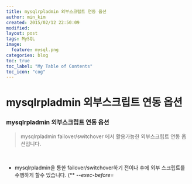 ```yaml
---
title: mysqlrpladmin 외부스크립트 연동 옵션
author: min_kim
created: 2015/02/12 22:50:09
modified:
layout: post
tags: MySQL
image:
  feature: mysql.png
categories: blog
toc: true
toc_label: "My Table of Contents"
toc_icon: "cog"
---
```




# mysqlrpladmin 외부스크립트 연동 옵션

### mysqlrpladmin 외부스크립트 연동 옵션

> mysqlrpladmin failover/switchover 에서 활용가능한 외부스크립트 연동 옵션입니다.

 

  * mysqlrpladmin을 통한 failover/switchover하기 전이나 후에 외부 스크립트를 수행하게 할수 있습니다. (** _\--exec-before=<script>, --exec-after=<script>_** )
  * 만약 mysqlrpladmin전에 외부 스크립트를 사용하는 경우, 해당 스크립트의 결과값에 따라 mysqlrpladmin 동작을 제어할수 있습니다. (** _\--script-threshold=<return_code>_** )

#### 다음과 같이 disk availability checkup하는 스크립트를 미리 수행하길 원하는 경우를 테스트해봅시다.


    [mysql@myvm1 db]$ more test_disk_mysql56m3.sh
    touch /data1/multi/5.6/data3/test.out 2 > /dev/null

    if [ $? -eq 0 ]
    then
      echo "Successfully created file"
      exit 0
    else
      echo "Could not create file" >&2
      exit 1
    fi


#### 1\. 현 Replication구성 현황 확인

참고로 connection information에는 login-path를 사용하였습니다. login-path 구성은 다음 게시글 참조해주세요 : [MySQL login-path](http://minsql.890m.com/mysql/mysql-login-path/)


    [mysql@myvm1 db]$  mysqlrpladmin --master=multi56_mysql2 --discover-slaves-login=multi56_mysql2 health
    # Discovering slaves for master at localhost:3367
    # Discovering slave at localhost:3366
    # Found slave: localhost:3366
    # Discovering slave at localhost:3368
    # Found slave: localhost:3368
    # Checking privileges.
    #
    # Replication Topology Health:
    +------------+-------+---------+--------+------------+---------+
    | host       | port  | role    | state  | gtid_mode  | health  |
    +------------+-------+---------+--------+------------+---------+
    | localhost  | 3367  | MASTER  | UP     | ON         | OK      |
    | localhost  | 3366  | SLAVE   | UP     | ON         | OK      |
    | localhost  | 3368  | SLAVE   | UP     | ON         | OK      |
    +------------+-------+---------+--------+------------+---------+
    # ...done.
    [mysql@myvm1 db]$



#### 2\. port 3368 mysql instance의 data directory가 사용불가능한 상태에서 테스트


    [mysql@myvm1 db]$ su - root
    Password:
    [root@myvm1 ~]# cd /data1/multi/5.6/
    [root@myvm1 5.6]# chown -R root. data3
    [root@myvm1 5.6]# exit
    logout

    [mysql@myvm1 db]$ ./test_disk_mysql56m3.sh
    Could not create file


    [mysql@myvm1 db]$ mysqlrpladmin --master=multi56_mysql2 --discover-slaves-login=multi56_mysql2 health
    # Discovering slaves for master at localhost:3367
    # Discovering slave at localhost:3366
    # Found slave: localhost:3366
    # Discovering slave at localhost:3368
    # Found slave: localhost:3368
    # Checking privileges.
    #
    # Replication Topology Health:
    +------------+-------+---------+--------+------------+---------+
    | host       | port  | role    | state  | gtid_mode  | health  |
    +------------+-------+---------+--------+------------+---------+
    | localhost  | 3367  | MASTER  | UP     | ON         | OK      |
    | localhost  | 3366  | SLAVE   | UP     | ON         | OK      |
    | localhost  | 3368  | SLAVE   | UP     | ON         | OK      |
    +------------+-------+---------+--------+------------+---------+
    # ...done.
    [mysql@myvm1 db]$



##### switchover 시도


    [mysql@myvm1 db]$ mysqlrpladmin --exec-before=/db/test_disk_mysql56m3.sh --script-threshold=1 --demote-master --master=multi56_mysql2 --new-master=multi56_mysql3 --slaves=multi56_mysql1,multi56_mysql3 --verbose switchover
    WARNING: You have chosen to use external script return code checking. Depending on which script fails, this can leave the operation in an undefined state. Please check your results carefully if the operation aborts.
    # Checking privileges.
    # Performing switchover from master at localhost:3367 to slave at localhost:3368.
    # Checking candidate slave prerequisites.
    # GTID_MODE=ON is set for all servers.
    # Checking eligibility of slave localhost:3368 for candidate.
    #   Slave connected to master ... Ok
    #   GTID_MODE=ON ... Ok
    #   Logging filters agree ... Ok
    #   Replication user exists ... Ok
    # Checking slaves configuration to master.
    # Creating replication user if it does not exist.
    # Spawning external script.
    # SCRIPT EXECUTED: /db/test_disk_mysql56m3.sh localhost 3367 localhost 3368
    Could not create file
    ERROR: External script '/db/test_disk_mysql56m3.sh' failed. Result = 1.
    Specified threshold exceeded. Operation aborted.
    WARNING: The operation did not complete. Depending on when the external script was called, you should check the topology for inconsistencies.
    [mysql@myvm1 db]$


**외부 스크립트가 result=1로 fail했기 때문에 Operation이 멈추었습니다.**  

#### 3\. 디스크가 사용가능한 상태에서 테스트


    [mysql@myvm1 db]$ su - root
    Password:
    [root@myvm1 ~]# cd /data1/multi/5.6/
    [root@myvm1 5.6]# chown -R mysql. data3
    [root@myvm1 5.6]# exit
    logout
    [mysql@myvm1 db]$ ./test_disk_mysql56m3.sh
    Successfully created file


switchover 시도


    [mysql@myvm1 db]$ mysqlrpladmin --exec-before=/db/test_disk_mysql56m3.sh --script-threshold=1 --demote-master --master=multi56_mysql2 --new-master=multi56_mysql3 --slaves=multi56_mysql1,multi56_mysql3 --verbose switchover
    WARNING: You have chosen to use external script return code checking. Depending on which script fails, this can leave the operation in an undefined state. Please check your results carefully if the operation aborts.
    # Checking privileges.
    # Performing switchover from master at localhost:3367 to slave at localhost:3368.
    # Checking candidate slave prerequisites.
    # GTID_MODE=ON is set for all servers.
    # Checking eligibility of slave localhost:3368 for candidate.
    #   Slave connected to master ... Ok
    #   GTID_MODE=ON ... Ok
    #   Logging filters agree ... Ok
    #   Replication user exists ... Ok
    # Checking slaves configuration to master.
    # Creating replication user if it does not exist.
    # Spawning external script.
    # SCRIPT EXECUTED: /db/test_disk_mysql56m3.sh localhost 3367 localhost 3368
    Successfully created file
    # Script completed Ok.
    # Blocking writes on master.
    # LOCK STRING: FLUSH TABLES WITH READ LOCK
    # Waiting for slaves to catch up to old master.
    # Slave localhost:3366:
    # QUERY = SELECT WAIT_UNTIL_SQL_THREAD_AFTER_GTIDS('141c523b-4747-11e4-98fb-000c298227a2:1-1531', 300)
    # Return Code = 0
    # Slave localhost:3366:
    # QUERY = SELECT WAIT_UNTIL_SQL_THREAD_AFTER_GTIDS('8e95986b-4747-11e4-98fe-000c298227a2:1-15', 300)
    # Return Code = 0
    # Slave localhost:3368:
    # QUERY = SELECT WAIT_UNTIL_SQL_THREAD_AFTER_GTIDS('141c523b-4747-11e4-98fb-000c298227a2:1-1531', 300)
    # Return Code = 0
    # Slave localhost:3368:
    # QUERY = SELECT WAIT_UNTIL_SQL_THREAD_AFTER_GTIDS('8e95986b-4747-11e4-98fe-000c298227a2:1-15', 300)
    # Return Code = 0
    # Stopping slaves.
    # Performing STOP on all slaves.
    #   Executing stop on slave localhost:3366 Ok
    #   Executing stop on slave localhost:3368 Ok
    # UNLOCK STRING: UNLOCK TABLES
    # Demoting old master to be a slave to the new master.
    # Switching slaves to new master.
    # Executing CHANGE MASTER on localhost:3366.
    # CHANGE MASTER TO MASTER_HOST = 'localhost', MASTER_USER = 'replication', MASTER_PASSWORD = 'replication', MASTER_PORT = 3368, MASTER_AUTO_POSITION=1
    # Executing CHANGE MASTER on localhost:3367.
    # CHANGE MASTER TO MASTER_HOST = 'localhost', MASTER_USER = 'replication', MASTER_PASSWORD = 'replication', MASTER_PORT = 3368, MASTER_AUTO_POSITION=1
    # Starting all slaves.
    # Performing START on all slaves.
    #   Executing start on slave localhost:3366 Ok
    #   Executing start on slave localhost:3367 Ok
    # Checking slaves for errors.
    # localhost:3366 status: Ok
    # localhost:3367 status: Ok
    # Switchover complete.
    # Attempting to contact localhost ... Success
    # Attempting to contact localhost ... Success
    # Attempting to contact localhost ... Success
    #
    # Replication Topology Health:
    # Replication Topology Health:
    +------------+-------+---------+--------+------------+---------+-------------+-----------------------+-----------------+------------+-------------+--------------+------------------+---------------+-----------+----------------+------------+---------------+
    | host       | port  | role    | state  | gtid_mode  | health  | version     | master_log_file       | master_log_pos  | IO_Thread  | SQL_Thread  | Secs_Behind  | Remaining_Delay  | IO_Error_Num  | IO_Error  | SQL_Error_Num  | SQL_Error  | Trans_Behind  |
    +------------+-------+---------+--------+------------+---------+-------------+-----------------------+-----------------+------------+-------------+--------------+------------------+---------------+-----------+----------------+------------+---------------+
    | localhost  | 3368  | MASTER  | UP     | ON         | OK      | 5.6.19-log  | mysql56m3-bin.000013  | 864             |            |             |              |                  |               |           |                |            |               |
    | localhost  | 3366  | SLAVE   | UP     | ON         | OK      | 5.6.19-log  | mysql56m3-bin.000013  | 864             | Yes        | Yes         | 0            | No               | 0             |           | 0              |            | 0             |
    | localhost  | 3367  | SLAVE   | UP     | ON         | OK      | 5.6.19-log  | mysql56m3-bin.000013  | 864             | Yes        | Yes         | 0            | No               | 0             |           | 0              |            | 0             |
    +------------+-------+---------+--------+------------+---------+-------------+-----------------------+-----------------+------------+-------------+--------------+------------------+---------------+-----------+----------------+------------+---------------+
    # ...done.
    [mysql@myvm1 db]$


이번에는 before 스크립트가 성공하고 switchover동작도 성공하였습니다.
실전에서는 요구사항에 따라 유용하게 사용할수 있을 듯합니다.
